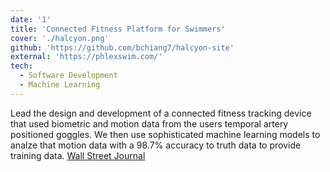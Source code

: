 ```yaml
---
date: '1'
title: 'Connected Fitness Platform for Swimmers'
cover: './halcyon.png'
github: 'https://github.com/bchiang7/halcyon-site'
external: 'https://phlexswim.com/'
tech:
  - Software Development
  - Machine Learning
---
```


Lead the design and development of a connected fitness tracking device that used biometric and motion data from the users temporal artery positioned goggles. We then use sophisticated machine learning models to analze that motion data with a 98.7% accuracy to truth data to provide training data. [Wall Street Journal](https://www.wsj.com/articles/4-ways-to-become-a-better-swimmerfrom-smart-goggles-to-waterproof-headphones-11622141542)
